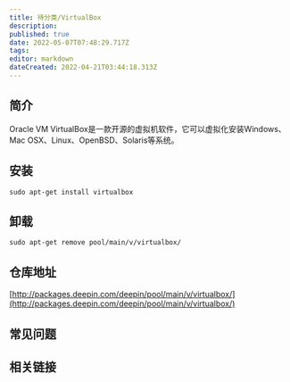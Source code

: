 ```yaml
---
title: 待分类/VirtualBox
description: 
published: true
date: 2022-05-07T07:48:29.717Z
tags: 
editor: markdown
dateCreated: 2022-04-21T03:44:18.313Z
---
```


## 简介

Oracle VM VirtualBox是一款开源的虚拟机软件，它可以虚拟化安装Windows、Mac OSX、Linux、OpenBSD、Solaris等系统。

## 安装

`sudo apt-get install virtualbox`

## 卸载

`sudo apt-get remove pool/main/v/virtualbox/`

## 仓库地址

[http://packages.deepin.com/deepin/pool/main/v/virtualbox/](http://packages.deepin.com/deepin/pool/main/v/virtualbox/)


## 常见问题


## 相关链接